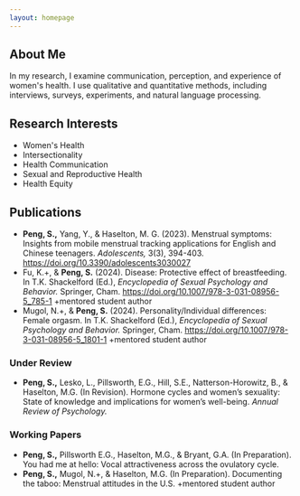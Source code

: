 ```yaml
---
layout: homepage
---
```


## About Me
In my research, I examine communication, perception, and experience of women's health. I use qualitative and quantitative methods, including interviews, surveys, experiments, and natural language processing.

## Research Interests
- Women's Health
- Intersectionality
- Health Communication
- Sexual and Reproductive Health
- Health Equity

## Publications
- **Peng, S.,** Yang, Y., & Haselton, M. G. (2023). Menstrual symptoms: Insights from 	mobile menstrual tracking applications for English and Chinese teenagers. 	*Adolescents,* 3(3), 394-403. <https://doi.org/10.3390/adolescents3030027>
- Fu, K.+, & **Peng, S.** (2024). Disease: Protective effect of breastfeeding. In T.K. Shackelford (Ed.), *Encyclopedia of Sexual Psychology and Behavior.* Springer, Cham. <https://doi.org/10.1007/978-3-031-08956-5_785-1> +mentored student author
- Mugol, N.+, & **Peng, S.** (2024). Personality/Individual differences: Female orgasm. In T.K. Shackelford (Ed.), *Encyclopedia of Sexual Psychology and Behavior.* Springer, Cham. <https://doi.org/10.1007/978-3-031-08956-5_1801-1> +mentored student author

### Under Review
- **Peng, S.,** Lesko, L., Pillsworth, E.G., Hill, S.E., Natterson-Horowitz, B., & Haselton, 	M.G. (In Revision). Hormone cycles and women’s sexuality: State of knowledge and 	implications for women’s well-being. *Annual Review of Psychology.*


### Working Papers
- **Peng, S.,** Pillsworth E.G., Haselton, M.G., & Bryant, G.A. (In Preparation). You had me at hello: Vocal attractiveness across the ovulatory cycle.
- **Peng, S.,** Mugol, N.+, & Haselton, M.G. (In Preparation). Documenting the taboo: Menstrual attitudes in the U.S. +mentored student author



